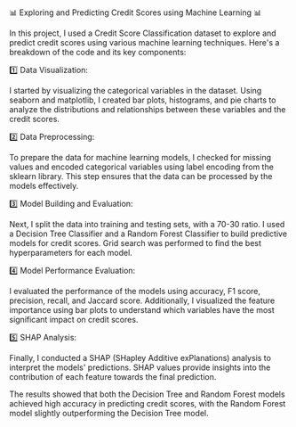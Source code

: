 📊 Exploring and Predicting Credit Scores using Machine Learning 📊

In this project, I used a Credit Score Classification dataset to explore and predict credit scores using various machine learning techniques. Here's a breakdown of the code and its key components:

1️⃣ Data Visualization:

I started by visualizing the categorical variables in the dataset. Using seaborn and matplotlib, I created bar plots, histograms, and pie charts to analyze the distributions and relationships between these variables and the credit scores.

2️⃣ Data Preprocessing:

To prepare the data for machine learning models, I checked for missing values and encoded categorical variables using label encoding from the sklearn library. This step ensures that the data can be processed by the models effectively.

3️⃣ Model Building and Evaluation:

Next, I split the data into training and testing sets, with a 70-30 ratio. I used a Decision Tree Classifier and a Random Forest Classifier to build predictive models for credit scores. Grid search was performed to find the best hyperparameters for each model.

4️⃣ Model Performance Evaluation:

I evaluated the performance of the models using accuracy, F1 score, precision, recall, and Jaccard score. Additionally, I visualized the feature importance using bar plots to understand which variables have the most significant impact on credit scores.

5️⃣ SHAP Analysis:

Finally, I conducted a SHAP (SHapley Additive exPlanations) analysis to interpret the models' predictions. SHAP values provide insights into the contribution of each feature towards the final prediction.

The results showed that both the Decision Tree and Random Forest models achieved high accuracy in predicting credit scores, with the Random Forest model slightly outperforming the Decision Tree model.

